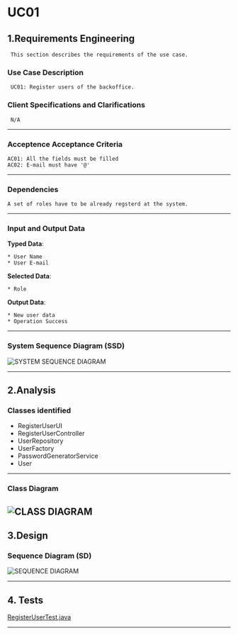 # UC01 #

## 1.Requirements Engineering ##

     This section describes the requirements of the use case.

### Use Case Description ###

     UC01: Register users of the backoffice.

### Client Specifications and Clarifications ###

     N/A

---

### Acceptence Acceptance Criteria ###

    AC01: All the fields must be filled
    AC02: E-mail must have '@'

---

### Dependencies ###

    A set of roles have to be already regsterd at the system.

---

### Input and Output Data ###

**Typed Data**: 

    * User Name
    * User E-mail
    

**Selected Data**:

    * Role

**Output Data**:
    
    * New user data
    * Operation Success

---

### System Sequence Diagram (SSD) ###

![SYSTEM SEQUENCE DIAGRAM](/diagrams/svg/SSD.svg)

---

## 2.Analysis

### Classes identified ###

 - RegisterUserUI
 - RegisterUserController
 - UserRepository
 - UserFactory
 - PasswordGeneratorService
 - User
---

### Class Diagram ###

![CLASS DIAGRAM](/diagrams/svg/CD.svg)
---

## 3.Design

### Sequence Diagram (SD) ###

![SEQUENCE DIAGRAM](/diagrams/svg/SD.svg)


---


## 4. Tests

[RegisterUserTest.java](..%2F..%2F..%2F..%2Fjobs4u.backoffice%2Fsrc%2Ftest%2Fjava%2Feapli%2Fjobs4u%2Fapp%2Fbackoffice%2FuserManagement%2Fdomain%2FregisterUser%2FRegisterUserTest.java)

---